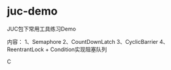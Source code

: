# juc-demo
JUC包下常用工具练习Demo

内容：
1、Semaphore
2、CountDownLatch
3、CyclicBarrier
4、ReentrantLock + Condition实现阻塞队列

C
